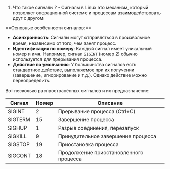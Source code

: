 
1. Что такое сигналы ? - Сигналы в Linux это механизм, который позволяет операционной системе и процессам взаимодействовать друг с другом

==Основные особенности сигналов:==
- **Асинхронность**: Сигналы могут отправляться в произвольное время, независимо от того, чем занят процесс.
- **Идентификация по номеру**: Каждый сигнал имеет уникальный номер и имя. Например, сигнал `SIGINT` (номер 2) обычно используется для прерывания процесса.
- **Действие по умолчанию**: У большинства сигналов есть стандартное действие, выполняемое при их получении (завершение, игнорирование и т.д.). Однако действие можно переопределить.

Вот несколько распространённых сигналов и их предназначение:

| Сигнал  | Номер | Описание                               |
| ------- | ----- | -------------------------------------- |
| SIGINT  | 2     | Прерывание процесса (Ctrl+C)           |
| SIGTERM | 15    | Завершение процесса                    |
| SIGHUP  | 1     | Разрыв соединения, перезапуск          |
| SIGKILL | 9     | Принудительное завершение процесса     |
| SIGSTOP | 19    | Приостановка процесса                  |
| SIGCONT | 18    | Продолжение приостановленного процесса |

